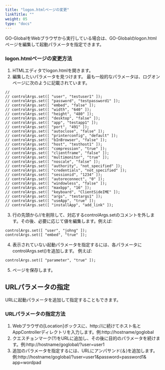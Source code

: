 ```yaml
---
title: "logon.htmlページの変更"
linkTitle: ""
weight: 05
type: "docs"
---
```

GO-GlobalをWebブラウザから実行している場合は、GO-Globalのlogon.htmlページを編集して起動パラメータを指定できます。

### logon.htmlページの変更方法

1. HTMLエディタでlogon.htmlを開きます。
2. 編集したいパラメータを見つけます。 最も一般的なパラメータは、ログオンページに次のように記載されています。

```
//
// controlArgs.set([ "user", "testuser1" ]);
// controlArgs.set([ "password", "testpassword1" ]);
// controlArgs.set([ "embed", "false" ]);
// controlArgs.set([ "width", "640" ]);
// controlArgs.set([ "height", "480" ]);
// controlArgs.set([ "desktop", "false" ]);
// controlArgs.set([ "app", "testapp1" ]);
// controlArgs.set([ "port", "491" ]);
// controlArgs.set([ "autoclose", "false" ]);
// controlArgs.set([ "printerconfig", "default" ]);
// controlArgs.set([ "bInBrowser", "false" ]);
// controlArgs.set([ "host", "testhost1" ]);
// controlArgs.set([ "compression", "true" ]);
// controlArgs.set([ "clientframe", "false" ]);
// controlArgs.set([ "multimonitor", "true" ]);
// controlArgs.set([ "noscale", "false" ]);
// controlArgs.set([ "authority", "not_specified" ]);
// controlArgs.set([ "credentials", "not_specified" ]);
// controlArgs.set([ "sessionid", "1234" ]);
// controlArgs.set([ "autoreconnect", "0" ]);
// controlArgs.set([ "windowless", "false" ]);
// controlArgs.set([ "maxbpp", "16" ]);
// controlArgs.set([ "keyboard", "ClientSideIME" ]);
// controlArgs.set([ "args", "testargs1" ]);
// controlArgs.set([ "useApp", "true" ]);
// controlArgs.set([ "installApp", "add_link" ]);
```
3. 行の先頭から//を削除して、対応するcontrolArgs.setのコメントを外します。その後、必要に応じて値を編集します。例えば:

```
controlArgs.set([ "user", "johng" ]);
controlArgs.set([ "embed", "true" ]);
```
4. 表示されていない起動パラメータを指定するには、各パラメータにcontrolArgs.set()を追加します。 例えば:

```
controlArgs.set([ "parameter", "true" ]);
```
5. ページを保存します。

## URLパラメータの指定

URLに起動パラメータを追加して指定することもできます。

### URLパラメータの指定方法

1. Webブラウザの[Location]ボックスに、http://に続けてホスト名とAppControllerディレクトリを入力します。例:http://hostname/goglobal
2. クエスチョンマーク(?)をURLに追加し、その後に目的のパラメータを続けます。例:http://hostname/goglobal/?user=user1
3. 追加のパラメータを指定するには、URLにアンパサンド(＆)を追加します。例:http://hostname/goglobal/?user=user1&password=password1& app=wordpad